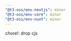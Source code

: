 ```yaml
---
"@t3-oss/env-nextjs": minor
"@t3-oss/env-core": minor
"@t3-oss/env-nuxt": minor
---
```


chore!: drop cjs
